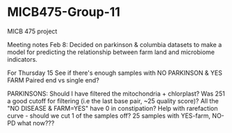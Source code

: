 # MICB475-Group-11
MICB 475 project

Meeting notes Feb 8:
  Decided on parkinson & columbia datasets to make a model for predicting the relationship between farm land and microbiome indicators.

For Thursday 15
  See if there's enough samples with NO PARKINSON & YES FARM
  Paired end vs single end?

  PARKINSONS:
    Should I have filtered the mitochondria + chlorplast?
    Was 251 a good cutoff for filtering (i.e the last base pair, ~25 quality score)?
    All the "NO DISEASE & FARM=YES" have 0 in constipation?
    Help with rarefaction curve - should we cut 1 of the samples off? 
    25 samples with YES-farm, NO-PD
    what now???
